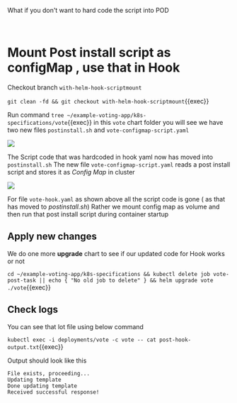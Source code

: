 What if you don't want to hard code the script into POD

<br>

# Mount Post install script as configMap , use that in Hook

Checkout branch `with-helm-hook-scriptmount`

`git clean -fd && git checkout with-helm-hook-scriptmount`{{exec}}

Run command `tree ~/example-voting-app/k8s-specifications/vote`{{exec}} in this `vote` chart folder you will see we have two new files `postinstall.sh` and `vote-configmap-script.yaml` 

![](https://i.ibb.co/Bgy8KfP/image.png)

The Script code that was hardcoded in hook yaml now has moved into `postinstall.sh`
The new file `vote-configmap-script.yaml` reads a post install script and stores it as _Config Map_ in cluster 

![](https://i.ibb.co/t4KWVZn/image.png)

For file `vote-hook.yaml` as shown above all the script code is gone ( as that has moved to *postinstall.sh*)
Rather we mount config map as volume and then run that post install script during container startup 

## Apply new changes 

We do one more **upgrade** chart to see if our updated code for Hook works or not 

`cd ~/example-voting-app/k8s-specifications && kubectl delete job vote-post-task || echo { "No old job to delete" } && helm upgrade vote ./vote`{{exec}}

## Check logs 

You can see that lot file using below command 

`kubectl exec -i deployments/vote -c vote -- cat post-hook-output.txt`{{exec}}

Output should look like this 

```
File exists, proceeding...
Updating template
Done updating template
Received successful response!
```